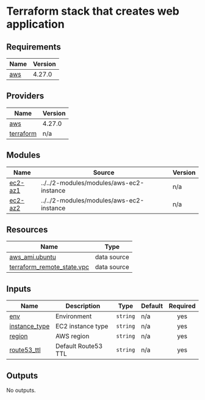 # Terraform stack that creates web application

<!-- BEGINNING OF PRE-COMMIT-TERRAFORM DOCS HOOK -->
## Requirements

| Name | Version |
|------|---------|
| <a name="requirement_aws"></a> [aws](#requirement\_aws) | 4.27.0 |

## Providers

| Name | Version |
|------|---------|
| <a name="provider_aws"></a> [aws](#provider\_aws) | 4.27.0 |
| <a name="provider_terraform"></a> [terraform](#provider\_terraform) | n/a |

## Modules

| Name | Source | Version |
|------|--------|---------|
| <a name="module_ec2-az1"></a> [ec2-az1](#module\_ec2-az1) | ../../2-modules/modules/aws-ec2-instance | n/a |
| <a name="module_ec2-az2"></a> [ec2-az2](#module\_ec2-az2) | ../../2-modules/modules/aws-ec2-instance | n/a |

## Resources

| Name | Type |
|------|------|
| [aws_ami.ubuntu](https://registry.terraform.io/providers/hashicorp/aws/4.27.0/docs/data-sources/ami) | data source |
| [terraform_remote_state.vpc](https://registry.terraform.io/providers/hashicorp/terraform/latest/docs/data-sources/remote_state) | data source |

## Inputs

| Name | Description | Type | Default | Required |
|------|-------------|------|---------|:--------:|
| <a name="input_env"></a> [env](#input\_env) | Environment | `string` | n/a | yes |
| <a name="input_instance_type"></a> [instance\_type](#input\_instance\_type) | EC2 instance type | `string` | n/a | yes |
| <a name="input_region"></a> [region](#input\_region) | AWS region | `string` | n/a | yes |
| <a name="input_route53_ttl"></a> [route53\_ttl](#input\_route53\_ttl) | Default Route53 TTL | `string` | n/a | yes |

## Outputs

No outputs.
<!-- END OF PRE-COMMIT-TERRAFORM DOCS HOOK -->
